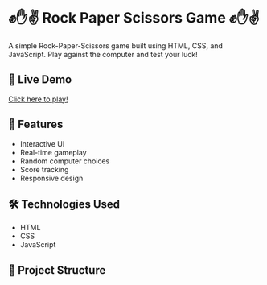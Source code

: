 # ✊✋✌️ Rock Paper Scissors Game ✊✋✌️

A simple Rock-Paper-Scissors game built using HTML, CSS, and JavaScript. Play against the computer and test your luck!

## 🔗 Live Demo
[Click here to play!](https://anisha-mahto.github.io/Rock_Paper_Scissor/) 

## 🚀 Features
- Interactive UI
- Real-time gameplay
- Random computer choices
- Score tracking
- Responsive design

## 🛠️ Technologies Used
- HTML
- CSS
- JavaScript

## 📂 Project Structure
